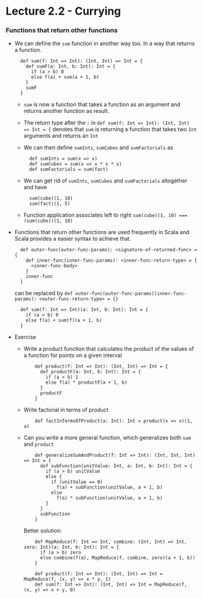 # Lecture 2.2 - Currying

### Functions that return other functions
+ We can define the `sum` function in another way too. In a way that returns a function.

        def sum(f: Int => Int): (Int, Int) => Int = {
          def sumF(a: Int, b: Int): Int = {
            if (a > b) 0
            else f(a) + sum(a + 1, b)
          }
          sumF
        }

    * `sum` is now a function that takes a function as an argument and returns another function as result.
    * The return type after the `:` in `def sum(f: Int => Int): (Int, Int) => Int = {` denotes that `sum` is returning a function that takes two `Int` arguments and returns an `Int`
    * We can then define `sumInts`, `sumCubes` and `sumFactorials` as

            def sumInts = sum(x => x)
            def sumCubes = sum(x => x * x * x)
            def sumFactorials = sum(fact)

    * We can get rid of `sumInts`, `sumCubes` and `sumFactorials` altogether and have

            sum(cube)(1, 10)
            sum(fact)(1, 5)

    * Function application associates left to right `sum(cube)(1, 10) === (sum(cube))(1, 10)`

+ Functions that return other functions are used frequently in Scala and Scala provides a easier syntax to achieve that.

        def outer-func(outer-func-params): <signature-of-returned-func> = {
          def inner-func(inner-func-params): <inner-func-return-type> = {
            <inner-func-body>
          }
          inner-func
        }

  can be replaced by `def outer-func(outer-func-params)(inner-func-params): <outer-func-return-type> = {}`

        def sum(f: Int => Int)(a: Int, b: Int): Int = {
          if (a > b) 0
          else f(a) + sum(f)(a + 1, b)
        }

+ Exercise
    * Write a product function that calculates the product of the values of a function for points on a given interval

              def product(f: Int => Int): (Int, Int) => Int = {
                def productF(a: Int, b: Int): Int = {
                  if (a > b) 1
                  else f(a) * productF(a + 1, b)
                }
                productF
              }

    * Write factorial in terms of product

              def factInTermsOfProduct(a: Int): Int = product(x => x)(1, a)

    * Can you write a more general function, which generalizes both `sum` and `product`

              def generalizeSumAndProduct(f: Int => Int): (Int, Int, Int) => Int = {
                def subFunction(unitValue: Int, a: Int, b: Int): Int = {
                  if (a > b) unitValue
                  else {
                    if (unitValue == 0)
                      f(a) + subFunction(unitValue, a + 1, b)
                    else
                      f(a) * subFunction(unitValue, a + 1, b)
                  }
                }
                subFunction
              }

        Better solution:

              def MapReduce(f: Int => Int, combine: (Int, Int) => Int, zero: Int)(a: Int, b: Int): Int = {
                if (a > b) zero
                else combine(f(a), MapReduce(f, combine, zero)(a + 1, b))
              }

              def product(f: Int => Int): (Int, Int) => Int = MapReduce(f, (x, y) => x * y, 1)
              def sum(f: Int => Int): (Int, Int) => Int = MapReduce(f, (x, y) => x + y, 0)

